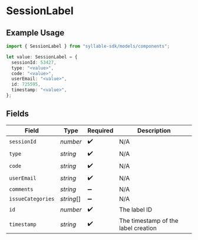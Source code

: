 # SessionLabel

## Example Usage

```typescript
import { SessionLabel } from "syllable-sdk/models/components";

let value: SessionLabel = {
  sessionId: 53427,
  type: "<value>",
  code: "<value>",
  userEmail: "<value>",
  id: 725595,
  timestamp: "<value>",
};
```

## Fields

| Field                               | Type                                | Required                            | Description                         |
| ----------------------------------- | ----------------------------------- | ----------------------------------- | ----------------------------------- |
| `sessionId`                         | *number*                            | :heavy_check_mark:                  | N/A                                 |
| `type`                              | *string*                            | :heavy_check_mark:                  | N/A                                 |
| `code`                              | *string*                            | :heavy_check_mark:                  | N/A                                 |
| `userEmail`                         | *string*                            | :heavy_check_mark:                  | N/A                                 |
| `comments`                          | *string*                            | :heavy_minus_sign:                  | N/A                                 |
| `issueCategories`                   | *string*[]                          | :heavy_minus_sign:                  | N/A                                 |
| `id`                                | *number*                            | :heavy_check_mark:                  | The label ID                        |
| `timestamp`                         | *string*                            | :heavy_check_mark:                  | The timestamp of the label creation |